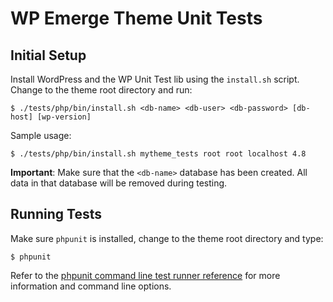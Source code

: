 # WP Emerge Theme Unit Tests

## Initial Setup

Install WordPress and the WP Unit Test lib using the `install.sh` script. Change to the theme root directory and run:

    $ ./tests/php/bin/install.sh <db-name> <db-user> <db-password> [db-host] [wp-version]

Sample usage:

    $ ./tests/php/bin/install.sh mytheme_tests root root localhost 4.8

**Important**: Make sure that the `<db-name>` database has been created. All data in that database will be removed during testing.

## Running Tests

Make sure `phpunit` is installed, change to the theme root directory and type:

    $ phpunit

Refer to the [phpunit command line test runner reference](https://phpunit.de/manual/current/en/phpunit-book.html#textui) for more information and command line options.
